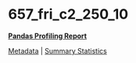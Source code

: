 # 657_fri_c2_250_10

[**Pandas Profiling Report**](../docs_sources/profile/657_fri_c2_250_10.html)

[Metadata](metadata.yaml) | [Summary Statistics](summary_stats.csv)

